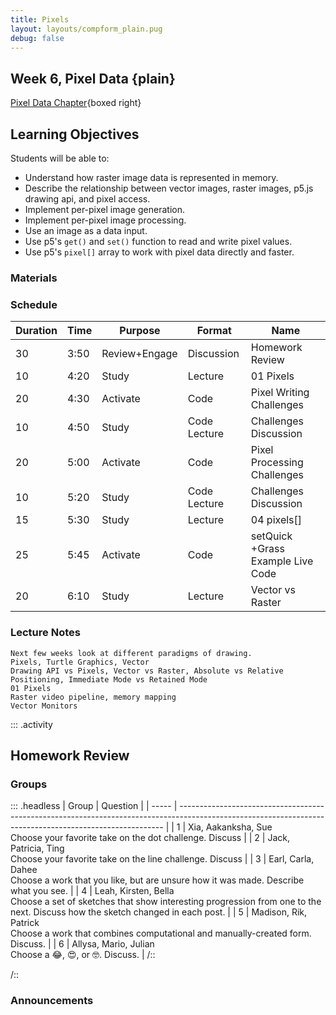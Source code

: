 ```yaml
---
title: Pixels
layout: layouts/compform_plain.pug
debug: false
---
```


## Week 6, Pixel Data {plain}

[Pixel Data Chapter](./index.html){boxed right}

## Learning Objectives
Students will be able to:
- Understand how raster image data is represented in memory.
- Describe the relationship between vector images, raster images, p5.js drawing api, and pixel access.
- Implement per-pixel image generation.
- Implement per-pixel image processing.
- Use an image as a data input.
- Use p5's `get()` and `set()` function to read and write pixel values.
- Use p5's `pixel[]` array to work with pixel data directly and faster.

### Materials

### Schedule
<!--
| Time | ESA           | Type         | Activity                          |
| ---- | ------------- | ------------ | --------------------------------- |
| Pre  | TBA           | -            | TBA                               |
| 3:50 | Review+Engage | Discussion   | Homework Review                   |
| 4:20 | Study         | Lecture      | 01 Pixels                         |
| 4:30 | Activate      | Code         | Pixel Writing Challenges          |
| 4:50 | Study         | Code Lecture | Challenges Discussion             |
| 5:00 | Activate      | Code         | Pixel Processing Challenges       |
| 5:20 | Study         | Code Lecture | Challenges Discussion             |
| 5:30 | Study         | Lecture      | 04 pixels[]                       |
| 5:45 | Activate      | Code         | setQuick +Grass Example Live Code |
| 6:10 | Study         | Lecture      | Vector vs Raster                  |
-->

| Duration | Time | Purpose      | Format       | Name                         |
| -- | ---- | -------- | ---------- | ---------------------------------------  |
| 30 | 3:50 | Review+Engage | Discussion   | Homework Review                   |
| 10 | 4:20 | Study         | Lecture      | 01 Pixels                         |
| 20 | 4:30 | Activate      | Code         | Pixel Writing Challenges          |
| 10 | 4:50 | Study         | Code Lecture | Challenges Discussion             |
| 20 | 5:00 | Activate      | Code         | Pixel Processing Challenges       |
| 10 | 5:20 | Study         | Code Lecture | Challenges Discussion             |
| 15 | 5:30 | Study         | Lecture      | 04 pixels[]                       |
| 25 | 5:45 | Activate      | Code         | setQuick +Grass Example Live Code |
| 20 | 6:10 | Study         | Lecture      | Vector vs Raster                  |

### Lecture Notes
```
Next few weeks look at different paradigms of drawing.
Pixels, Turtle Graphics, Vector
Drawing API vs Pixels, Vector vs Raster, Absolute vs Relative Positioning, Immediate Mode vs Retained Mode
01 Pixels
Raster video pipeline, memory mapping
Vector Monitors
```


::: .activity
## Homework Review


### Groups

::: .headless
| Group | Question                                                                                                                                                 |
| ----- | -------------------------------------------------------------------------------------------------------------------------------------------------------- |
| 1     | Xia, Aakanksha, Sue <br/> Choose your favorite take on the dot challenge. Discuss                                                                        |
| 2     | Jack, Patricia, Ting <br/> Choose your favorite take on the line challenge. Discuss                                                                      |
| 3     | Earl, Carla, Dahee  <br/> Choose a work that you like, but are unsure how it was made. Describe what you see.                                            |
| 4     | Leah, Kirsten, Bella <br/> Choose a set of sketches that show interesting progression from one to the next. Discuss how the sketch changed in each post. |
| 5     | Madison, Rik, Patrick <br/> Choose a work that combines computational and manually-created form. Discuss.                                                |
| 6     | Allysa, Mario, Julian <br/> Choose a 😂, 😍, or 🤓. Discuss.                                                                                             |
/::



/::
<!-- Choose a project that presents an interesting direction for further design inquiry. Suggest possible variations on this project. -->



### Announcements



<style> 
    .headless thead {
        display: none;
    }
</style>